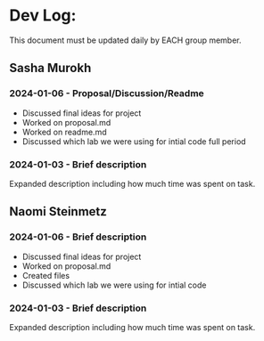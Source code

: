 # Dev Log:

This document must be updated daily by EACH group member.

## Sasha Murokh

### 2024-01-06 - Proposal/Discussion/Readme
- Discussed final ideas for project
- Worked on proposal.md
- Worked on readme.md
- Discussed which lab we were using for intial code
full period

### 2024-01-03 - Brief description
Expanded description including how much time was spent on task.

## Naomi Steinmetz

### 2024-01-06 - Brief description
- Discussed final ideas for project
- Worked on proposal.md
- Created files
- Discussed which lab we were using for intial code

### 2024-01-03 - Brief description
Expanded description including how much time was spent on task.
